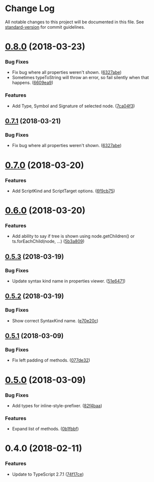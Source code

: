 # Change Log

All notable changes to this project will be documented in this file. See [standard-version](https://github.com/conventional-changelog/standard-version) for commit guidelines.

<a name="0.8.0"></a>
# [0.8.0](https://github.com/dsherret/ts-ast-viewer/compare/v0.7.0...v0.8.0) (2018-03-23)


### Bug Fixes

* Fix bug where all properties weren't shown. ([6327abe](https://github.com/dsherret/ts-ast-viewer/commit/6327abe))
* Sometimes typeToString will throw an error, so fail silently when that happens. ([6609ea9](https://github.com/dsherret/ts-ast-viewer/commit/6609ea9))


### Features

* Add Type, Symbol and Signature of selected node. ([7ca04f3](https://github.com/dsherret/ts-ast-viewer/commit/7ca04f3))



<a name="0.7.1"></a>
## [0.7.1](https://github.com/dsherret/ts-ast-viewer/compare/v0.7.0...v0.7.1) (2018-03-21)


### Bug Fixes

* Fix bug where all properties weren't shown. ([6327abe](https://github.com/dsherret/ts-ast-viewer/commit/6327abe))



<a name="0.7.0"></a>
# [0.7.0](https://github.com/dsherret/ts-ast-viewer/compare/v0.6.0...v0.7.0) (2018-03-20)


### Features

* Add ScriptKind and ScriptTarget options. ([6f9cb75](https://github.com/dsherret/ts-ast-viewer/commit/6f9cb75))



<a name="0.6.0"></a>
# [0.6.0](https://github.com/dsherret/ts-ast-viewer/compare/v0.5.3...v0.6.0) (2018-03-20)


### Features

* Add ability to say if tree is shown using node.getChildren() or ts.forEachChild(node, ...) ([5b3a809](https://github.com/dsherret/ts-ast-viewer/commit/5b3a809))



<a name="0.5.3"></a>
## [0.5.3](https://github.com/dsherret/ts-ast-viewer/compare/v0.5.2...v0.5.3) (2018-03-19)


### Bug Fixes

* Update syntax kind name in properties viewer. ([51e6471](https://github.com/dsherret/ts-ast-viewer/commit/51e6471))



<a name="0.5.2"></a>
## [0.5.2](https://github.com/dsherret/ts-ast-viewer/compare/v0.5.1...v0.5.2) (2018-03-19)


### Bug Fixes

* Show correct SyntaxKind name. ([e70e20c](https://github.com/dsherret/ts-ast-viewer/commit/e70e20c))



<a name="0.5.1"></a>
## [0.5.1](https://github.com/dsherret/ts-ast-viewer/compare/v0.5.0...v0.5.1) (2018-03-09)


### Bug Fixes

* Fix left padding of methods. ([077de32](https://github.com/dsherret/ts-ast-viewer/commit/077de32))



<a name="0.5.0"></a>
# [0.5.0](https://github.com/dsherret/ts-ast-viewer/compare/v0.4.0...v0.5.0) (2018-03-09)


### Bug Fixes

* Add types for inline-style-prefixer. ([82f4baa](https://github.com/dsherret/ts-ast-viewer/commit/82f4baa))


### Features

* Expand list of methods. ([0b1fbbf](https://github.com/dsherret/ts-ast-viewer/commit/0b1fbbf))



<a name="0.4.0"></a>
# 0.4.0 (2018-02-11)


### Features

* Update to TypeScript 2.7.1 ([74f17ce](https://github.com/dsherret/ts-ast-viewer/commit/74f17ce))
